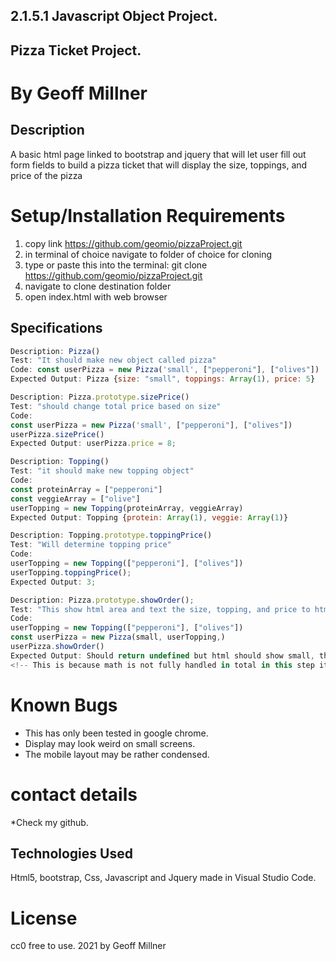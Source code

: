 ## 2.1.5.1 Javascript Object Project.

## Pizza Ticket Project.

# By Geoff Millner

## Description

A basic html page linked to bootstrap and jquery that will let user fill out form fields to build a pizza ticket that will display the size, toppings, and price of the pizza
  
# Setup/Installation Requirements

1. copy link https://github.com/geomio/pizzaProject.git
2. in terminal of choice navigate to folder of choice for cloning
3. type or paste this into the terminal: git clone https://github.com/geomio/pizzaProject.git
4. navigate to clone destination folder
5. open index.html with web browser

## Specifications

```js
Description: Pizza()  
Test: "It should make new object called pizza"  
Code: const userPizza = new Pizza('small', ["pepperoni"], ["olives"])  
Expected Output: Pizza {size: "small", toppings: Array(1), price: 5}  

Description: Pizza.prototype.sizePrice()  
Test: "should change total price based on size"  
Code:  
const userPizza = new Pizza('small', ["pepperoni"], ["olives"])  
userPizza.sizePrice()  
Expected Output: userPizza.price = 8;  

Description: Topping()  
Test: "it should make new topping object"  
Code:  
const proteinArray = ["pepperoni"]  
const veggieArray = ["olive"]  
userTopping = new Topping(proteinArray, veggieArray)  
Expected Output: Topping {protein: Array(1), veggie: Array(1)}  

Description: Topping.prototype.toppingPrice()  
Test: "Will determine topping price"  
Code:  
userTopping = new Topping(["pepperoni"], ["olives"])  
userTopping.toppingPrice();  
Expected Output: 3;  

Description: Pizza.prototype.showOrder();  
Test: "This show html area and text the size, topping, and price to html from pizza object"  
Code:  
userTopping = new Topping(["pepperoni"], ["olives"])  
const userPizza = new Pizza(small, userTopping,)  
userPizza.showOrder()  
Expected Output: Should return undefined but html should show small, the toppings pepperoni, and  olives ,and price of 5  
<!-- This is because math is not fully handled in total in this step it is Expected. -->

```

# Known Bugs

* This has only been tested in google chrome.
* Display may look weird on small screens.
* The mobile layout may be rather condensed.


# contact details

  

*Check my github.

  

## Technologies Used

  

 Html5, bootstrap, Css, Javascript and Jquery made in Visual Studio Code. 

  

# License

  
cc0 free to use. 2021 by Geoff Millner 
